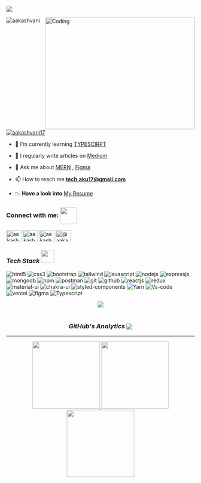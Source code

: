
![](https://i.imgur.com/iuI9HCZ.png)

<!-- <h1 align="center">Hi <img src="https://raw.githubusercontent.com/ABSphreak/ABSphreak/master/gifs/Hi.gif" width="35"> I'm Aakash Kumar  <img src="https://media3.giphy.com/media/LOnt6uqjD9OexmQJRB/giphy.gif" width="45" align="center"></h1>
<h3 align="center">A passionate Full Stack developer from India</h3> -->

<img align="right" alt="Coding" width="400" height="300" src="https://i.pinimg.com/originals/91/6b/1c/916b1c0b9788ad87b9ccdfc71bbdadf3.gif">


<p align="left"> <img src="https://komarev.com/ghpvc/?username=aakashvani&label=Profile%20views&color=0e75b6&style=flat" alt="aakashvani" /> </p>

<p align="left"> <a href="https://twitter.com/aakashvani17" target="blank"><img src="https://img.shields.io/twitter/follow/aakashvani17?logo=twitter&style=for-the-badge" alt="aakashvani17" /></a> </p>

- 🌱 I’m currently learning [TYPESCIRPT](https://www.typescriptlang.org/docs/handbook/2/everyday-types.html)

- 📝 I regularly write articles on [Medium](https://medium.com/me/stories/public)

- 💬 Ask me about [MERN](https://www.mongodb.com/mern-stack) , [Figma](https://www.figma.com/best-practices/guide-to-developer-handoff/file-organization/)

- 📫 How to reach me **tech.aku17@gmail.com**

- 📉 **Have a look into** [My Resume](https://drive.google.com/file/d/1T2SEim-ZpDCpyOSrHUhaKjcq-MLFfrJY/view?usp=sharing)


<h3 align="left">Connect with me: <img src="https://jorgeartola.com/wp-content/uploads/ja_web2018_contact_callme_09.gif" width="45" align="center"></h3>
<p align="left">
<a href="https://twitter.com/aakashvani17" target="blank"><img align="center" src="https://raw.githubusercontent.com/rahuldkjain/github-profile-readme-generator/master/src/images/icons/Social/twitter.svg" alt="aakashvani17" height="30" width="40" /></a>
<a href="https://linkedin.com/in/aakashvani17" target="blank"><img align="center" src="https://raw.githubusercontent.com/rahuldkjain/github-profile-readme-generator/master/src/images/icons/Social/linked-in-alt.svg" alt="aakashvani17" height="30" width="40" /></a>
<a href="https://instagram.com/aakashvani17" target="blank"><img align="center" src="https://raw.githubusercontent.com/rahuldkjain/github-profile-readme-generator/master/src/images/icons/Social/instagram.svg" alt="aakashvani17" height="30" width="40" /></a>
<a href="https://medium.com/@aakashvani17" target="blank"><img align="center" src="https://raw.githubusercontent.com/rahuldkjain/github-profile-readme-generator/master/src/images/icons/Social/medium.svg" alt="@aakashvani17" height="30" width="40" /></a>
 
</p>

<!-- tech-stack icons  -->
<h3><i>Tech Stack <img src="https://camo.githubusercontent.com/beb64ff21c883e318e4f5db5231c2ba4175705bea1c9249e82a41ab375db4f75/68747470733a2f2f6d65646961322e67697068792e636f6d2f6d656469612f51737347456d706b79454f684243623765312f67697068792e6769663f6369643d656366303565343761306e336769316266716e74716d6f62386739616964316f796a327772336473336d67373030626c267269643d67697068792e676966" width="35"/></i></h3>
<p >
  <img src="https://img.shields.io/badge/HTML5-E34F26?style=for-the-badge&logo=html5&logoColor=white" alt="html5"/>
<img src="https://img.shields.io/badge/CSS3-1572B6?style=for-the-badge&logo=css3&logoColor=white" alt="css3"/>
<img src="https://img.shields.io/badge/Bootstrap-563D7C?style=for-the-badge&logo=bootstrap&logoColor=white" alt="bootstrap"/>
<img src="https://img.shields.io/badge/Tailwind_CSS-38B2AC?style=for-the-badge&logo=tailwind-css&logoColor=white" alt="tailwind"/>
<img src="https://img.shields.io/badge/JavaScript-323330?style=for-the-badge&logo=javascript&logoColor=F7DF1E" alt="javascript"/>
<img src="https://img.shields.io/badge/Node.js-339933?style=for-the-badge&logo=nodedotjs&logoColor=white" alt="nodejs" />
<img src="https://img.shields.io/badge/Express.js-000000?style=for-the-badge&logo=express&logoColor=white" alt="expressjs"/>
<img src="https://img.shields.io/badge/MongoDB-4EA94B?style=for-the-badge&logo=mongodb&logoColor=white" alt="mongodb"/>
<img src="https://img.shields.io/badge/npm-CB3837?style=for-the-badge&logo=npm&logoColor=white" alt="npm"/>
<img src="https://img.shields.io/badge/Postman-FF6C37?style=for-the-badge&logo=Postman&logoColor=white" alt="postman"/>
<img src="https://img.shields.io/badge/Git-f44d27?style=for-the-badge&logo=git&logoColor=white" alt="git"/>
<img src="https://img.shields.io/badge/GitHub-100000?style=for-the-badge&logo=github&logoColor=white" alt="github"/>
<img src="https://img.shields.io/badge/React-20232A?style=for-the-badge&logo=react&logoColor=61DAFB" alt="reactjs" />
<img src="https://img.shields.io/badge/Redux-593D88?style=for-the-badge&logo=redux&logoColor=white" alt="redux" />
<img src="https://img.shields.io/badge/Material%20UI-007FFF?style=for-the-badge&logo=mui&logoColor=white" alt="material-ui"/>
<img src="https://img.shields.io/badge/Chakra%20UI-3bc7bd?style=for-the-badge&logo=chakraui&logoColor=white" alt="chakra-ui"/>
<img src="https://img.shields.io/badge/styled--components-DB7093?style=for-the-badge&logo=styled-components&logoColor=white" alt="styled-components"/>
 <img src="https://img.shields.io/badge/Yarn-100000?style=for-the-badge&logo=yarn&logoColor=white" alt="Yarn"/>
<img src="https://img.shields.io/badge/VisualStudioCode-0078d7.svg?style=for-the-badge&logo=visual-studio-code&logoColor=white" alt="Vs-code"/>
<img src="https://img.shields.io/badge/Vercel-100000?style=for-the-badge&logo=Vercel&logoColor=white" alt="vercel"/>
<img src="https://img.shields.io/badge/Figma-CB3837?style=for-the-badge&logo=Figma&logoColor=white" alt="figma"/>
 <img src="https://img.shields.io/badge/Typescript-1572B6?style=for-the-badge&logo=typescript&logoColor=white" alt="Typescript"/>
</p>


<p  align="center">
<img src="https://user-images.githubusercontent.com/73097560/115834477-dbab4500-a447-11eb-908a-139a6edaec5c.gif"> 
                  
<br>
<br/> 



<!-- GitHub's STATS  -->
<h3 align="center"><i>GitHub's Analytics <img align="center" src="https://img.icons8.com/external-xnimrodx-blue-xnimrodx/50/000000/external-analytics-infographic-and-chart-xnimrodx-blue-xnimrodx.png"/></i></h3>



<hr>


<!-- [![GitHub Streak](https://github-readme-streak-stats.herokuapp.com/?user=Aakashvani&theme=dark)](https://git.io/streak-stats) -->

<p align="center">
<a href="https://github.com/Aakashvani">
 <img height="180em" src="https://github-readme-streak-stats.herokuapp.com/?user=Aakashvani&theme=dark"/>
  
  <img height="180em" src="https://github-readme-stats-eight-theta.vercel.app/api/top-langs/?username=Aakashvani&layout=compact&langs_count=8&theme=algolia"/>
</a>
<img height="180em" src="https://github-readme-stats-eight-theta.vercel.app/api?username=Aakashvani&show_icons=true&theme=algolia&include_all_commits=true&count_private=true"/>
</p>



